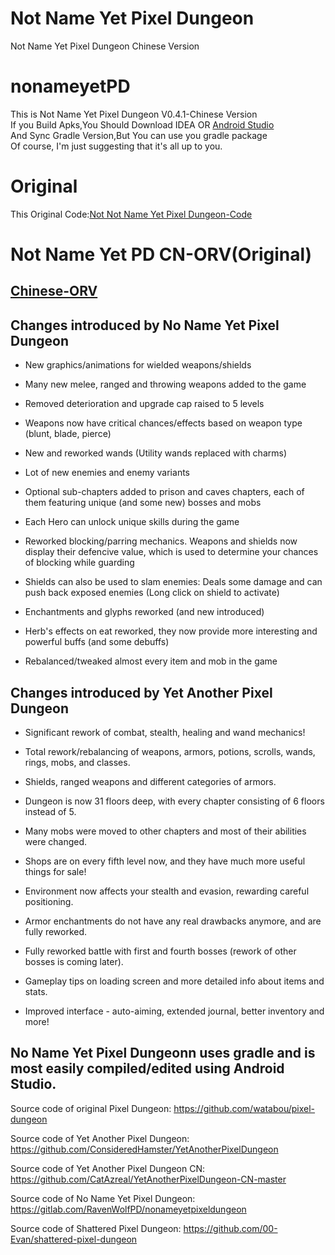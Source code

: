 # Not Name Yet Pixel Dungeon  
Not Name Yet Pixel Dungeon Chinese Version  
# nonameyetPD  
This is Not Name Yet Pixel Dungeon V0.4.1-Chinese Version  
If you Build Apks,You Should Download IDEA OR [Android Studio](https://developer.android.google.cn/studio)  
And Sync Gradle Version,But You can use you gradle package  
Of course, I'm just suggesting that it's all up to you.  
# Original
This Original Code:[Not Not Name Yet Pixel Dungeon-Code](https://gitlab.com/RavenWolfPD/nonameyetpixeldungeon)  
# Not Name Yet PD CN-ORV(Original)
## [Chinese-ORV](https://github.com/1os4r/NoNameYetPixelDungeon-CN)

## Changes introduced by No Name Yet Pixel Dungeon

* New graphics/animations for wielded weapons/shields

* Many new melee, ranged and throwing weapons added to the game

* Removed deterioration and upgrade cap  raised to 5 levels

* Weapons now have critical chances/effects based on weapon type (blunt, blade, pierce)

* New and reworked wands (Utility wands replaced with charms)

* Lot of new enemies and enemy variants

* Optional sub-chapters added to prison and caves chapters, each of them featuring unique (and some new) bosses and mobs

* Each Hero can unlock unique skills during the game

* Reworked blocking/parring mechanics. Weapons and shields now display their defencive value, which is used to determine your chances of blocking while guarding

* Shields can also be used to slam enemies: Deals some damage and can push back exposed enemies (Long click on shield to activate)

* Enchantments and glyphs reworked (and new introduced)

* Herb's effects on eat reworked, they now provide more interesting and powerful buffs (and some debuffs)

* Rebalanced/tweaked almost every item and mob in the game

## Changes introduced by Yet Another Pixel Dungeon

* Significant rework of combat, stealth, healing and wand mechanics!
 
* Total rework/rebalancing of weapons, armors, potions, scrolls, wands, rings, mobs, and classes.
 
* Shields, ranged weapons and different categories of armors.
 
* Dungeon is now 31 floors deep, with every chapter consisting of 6 floors instead of 5.
 
* Many mobs were moved to other chapters and most of their abilities were changed.
 
* Shops are on every fifth level now, and they have much more useful things for sale!
 
* Environment now affects your stealth and evasion, rewarding careful positioning.
 
* Armor enchantments do not have any real drawbacks anymore, and are fully reworked.
 
* Fully reworked battle with first and fourth bosses (rework of other bosses is coming later).
 
* Gameplay tips on loading screen and more detailed info about items and stats.
 
* Improved interface - auto-aiming, extended journal, better inventory and more!


## No Name Yet Pixel Dungeonn uses gradle and is most easily compiled/edited using Android Studio.

Source code of original Pixel Dungeon:
https://github.com/watabou/pixel-dungeon

Source code of Yet Another Pixel Dungeon:
https://github.com/ConsideredHamster/YetAnotherPixelDungeon

Source code of Yet Another Pixel Dungeon CN:
https://github.com/CatAzreal/YetAnotherPixelDungeon-CN-master

Source code of No Name Yet Pixel Dungeon:
https://gitlab.com/RavenWolfPD/nonameyetpixeldungeon

Source code of Shattered Pixel Dungeon:
https://github.com/00-Evan/shattered-pixel-dungeon
